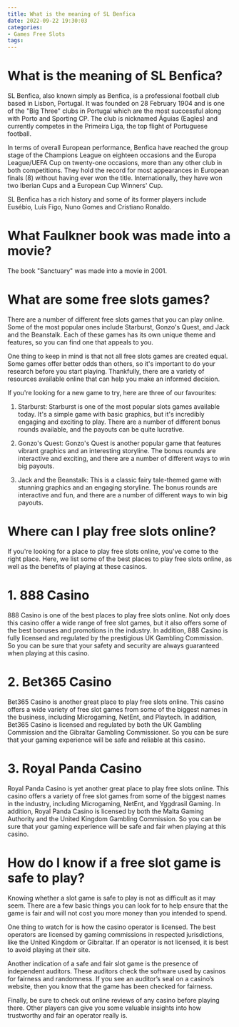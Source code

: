 ```yaml
---
title: What is the meaning of SL Benfica
date: 2022-09-22 19:30:03
categories:
- Games Free Slots
tags:
---
```



# What is the meaning of SL Benfica?

SL Benfica, also known simply as Benfica, is a professional football club based in Lisbon, Portugal. It was founded on 28 February 1904 and is one of the "Big Three" clubs in Portugal which are the most successful along with Porto and Sporting CP. The club is nicknamed Águias (Eagles) and currently competes in the Primeira Liga, the top flight of Portuguese football.

In terms of overall European performance, Benfica have reached the group stage of the Champions League on eighteen occasions and the Europa League/UEFA Cup on twenty-one occasions, more than any other club in both competitions. They hold the record for most appearances in European finals (8) without having ever won the title. Internationally, they have won two Iberian Cups and a European Cup Winners' Cup.

SL Benfica has a rich history and some of its former players include Eusébio, Luís Figo, Nuno Gomes and Cristiano Ronaldo.

# What Faulkner book was made into a movie?

The book "Sanctuary" was made into a movie in 2001.

# What are some free slots games?

There are a number of different free slots games that you can play online. Some of the most popular ones include Starburst, Gonzo's Quest, and Jack and the Beanstalk. Each of these games has its own unique theme and features, so you can find one that appeals to you.

One thing to keep in mind is that not all free slots games are created equal. Some games offer better odds than others, so it's important to do your research before you start playing. Thankfully, there are a variety of resources available online that can help you make an informed decision.

If you're looking for a new game to try, here are three of our favourites:

1. Starburst: Starburst is one of the most popular slots games available today. It's a simple game with basic graphics, but it's incredibly engaging and exciting to play. There are a number of different bonus rounds available, and the payouts can be quite lucrative.

2. Gonzo's Quest: Gonzo's Quest is another popular game that features vibrant graphics and an interesting storyline. The bonus rounds are interactive and exciting, and there are a number of different ways to win big payouts.

3. Jack and the Beanstalk: This is a classic fairy tale-themed game with stunning graphics and an engaging storyline. The bonus rounds are interactive and fun, and there are a number of different ways to win big payouts.

# Where can I play free slots online?

If you're looking for a place to play free slots online, you've come to the right place. Here, we list some of the best places to play free slots online, as well as the benefits of playing at these casinos.

# 1. 888 Casino

888 Casino is one of the best places to play free slots online. Not only does this casino offer a wide range of free slot games, but it also offers some of the best bonuses and promotions in the industry. In addition, 888 Casino is fully licensed and regulated by the prestigious UK Gambling Commission. So you can be sure that your safety and security are always guaranteed when playing at this casino.

# 2. Bet365 Casino

Bet365 Casino is another great place to play free slots online. This casino offers a wide variety of free slot games from some of the biggest names in the business, including Microgaming, NetEnt, and Playtech. In addition, Bet365 Casino is licensed and regulated by both the UK Gambling Commission and the Gibraltar Gambling Commissioner. So you can be sure that your gaming experience will be safe and reliable at this casino.

# 3. Royal Panda Casino

Royal Panda Casino is yet another great place to play free slots online. This casino offers a variety of free slot games from some of the biggest names in the industry, including Microgaming, NetEnt, and Yggdrasil Gaming. In addition, Royal Panda Casino is licensed by both the Malta Gaming Authority and the United Kingdom Gambling Commission. So you can be sure that your gaming experience will be safe and fair when playing at this casino.

# How do I know if a free slot game is safe to play?

Knowing whether a slot game is safe to play is not as difficult as it may seem. There are a few basic things you can look for to help ensure that the game is fair and will not cost you more money than you intended to spend.

One thing to watch for is how the casino operator is licensed. The best operators are licensed by gaming commissions in respected jurisdictions, like the United Kingdom or Gibraltar. If an operator is not licensed, it is best to avoid playing at their site.

Another indication of a safe and fair slot game is the presence of independent auditors. These auditors check the software used by casinos for fairness and randomness. If you see an auditor’s seal on a casino’s website, then you know that the game has been checked for fairness.

Finally, be sure to check out online reviews of any casino before playing there. Other players can give you some valuable insights into how trustworthy and fair an operator really is.